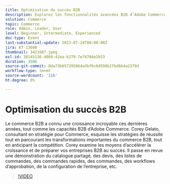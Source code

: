 ```yaml
---
title: Optimisation du succès B2B
description: Explorez les fonctionnalités avancées B2B d’Adobe Commerce avec Corey Gelato, notamment le catalogue partagé, les devis, les listes de commandes et les workflows d’approbation, tout en apprenant des stratégies pour stimuler la croissance et rester compétitif dans le paysage commercial B2B en évolution.
solution: Commerce
topic: Commerce
role: Admin, Leader, User
level: Beginner, Intermediate, Experienced
doc-type: Event
last-substantial-update: 2023-07-24T00:00:00Z
jira: KT-13688
thumbnail: 3421687.jpeg
exl-id: 38145136-4868-42ea-b279-7e74704e2b53
duration: 3506
source-git-commit: 8da73b657295864a3bf6c64598b2fbd664a2379d
workflow-type: tm+mt
source-wordcount: '116'
ht-degree: 0%

---
```


# Optimisation du succès B2B

Le commerce B2B a connu une croissance incroyable ces dernières années, tout comme les capacités B2B d’Adobe Commerce. Corey Gelato, consultant en stratégie pour Commerce, esquisse les stratégies de réussite tout en parcourant les transformations importantes du commerce B2B, tout en anticipant la compétition. Corey examine les moyens d’accélérer la croissance et de préparer vos entreprises B2B au succès. Il passe en revue une démonstration du catalogue partagé, des devis, des listes de commandes, des commandes rapides, des commandes, des workflows d’approbation, de la configuration de l’entreprise, etc.

>[!VIDEO](https://video.tv.adobe.com/v/3421687/?learn=on)
